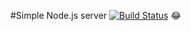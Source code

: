 #Simple Node.js server  [![Build Status](https://travis-ci.org/rusucosmin/node-js.svg?branch=master)](https://travis-ci.org/rusucosmin/node-js)
:joy:
